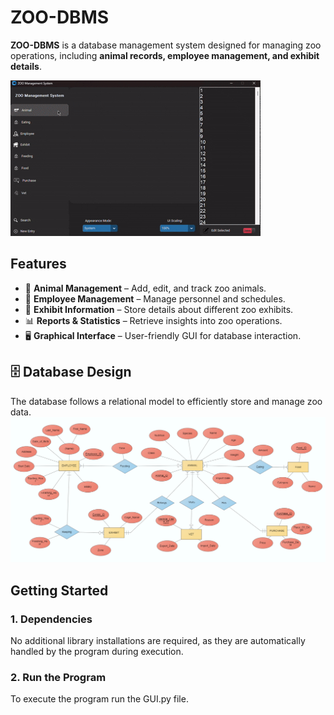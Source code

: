 # ZOO-DBMS

**ZOO-DBMS** is a database management system designed for managing zoo operations, including **animal records, employee management, and exhibit details**.  

![App Demo](screenshots/demo.gif) 

## Features  

- 🐾 **Animal Management** – Add, edit, and track zoo animals.  
- 👥 **Employee Management** – Manage personnel and schedules.  
- 🎢 **Exhibit Information** – Store details about different zoo exhibits.  
- 📊 **Reports & Statistics** – Retrieve insights into zoo operations.  
- 🖥️ **Graphical Interface** – User-friendly GUI for database interaction.  

## 🗄 Database Design
The database follows a relational model to efficiently store and manage zoo data.
![ERD](erd.png)

## Getting Started

### 1. Dependencies

No additional library installations are required, as they are automatically handled by the program during execution.

### 2. Run the Program

To execute the program run the GUI.py file.